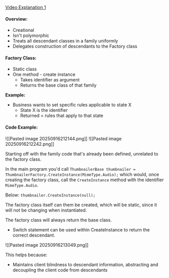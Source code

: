 [Video Explanation 1](https://www.youtube.com/watch?v=HQLXUyb0T2w&ab_channel=ShivKumar)


#### **Overview:**
- Creational
- Isn't polymorphic
- Treats all descendant classes in a family uniformly
- Delegates construction of descendants to the Factory class


#### Factory Class:
- Static class
- One method - create instance
	- Takes identifier as argument
	- Returns the base class of that family


**Example:**
- Business wants to set specific rules applicable to state X
	- State X is the identifier
	- Returned = rules that apply to that state


#### Code Example:
![[Pasted image 20250916212144.png]]
![[Pasted image 20250916212242.png]]

Starting off with the family code that's already been defined, unrelated to the factory class.

In the main program you'd call
`ThumbnailerBase thumbnailer = ThumbnailerFactory.CreateInstance(MimeType.Audio);`
which would, once creating the factory class, call the `CreateInstance` method with the identifier `MimeType.Audio`.

Below: `thumbnailer.CreateInstance(null);`


The factory class itself can them be created, which will be static, since it will not be changing when instantiated.

The factory class will always return the base class.
- Switch statement can be used within CreateInstance to return the correct descendant.

![[Pasted image 20250916213049.png]]

This helps because:
- Maintains client blindness to descendant information, abstracting and decoupling the client code from descendants